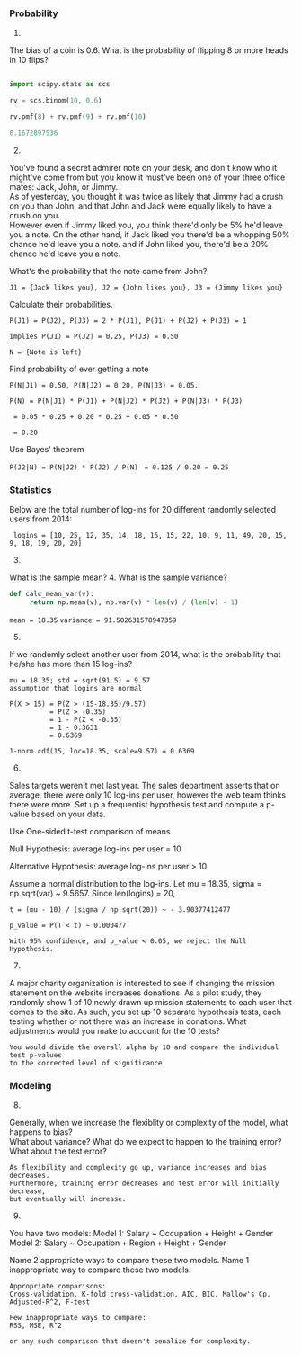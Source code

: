 ### Probability 
1.
The bias of a coin is 0.6. What is the probability of flipping 
8 or more heads in 10 flips?

``` python 

import scipy.stats as scs

rv = scs.binom(10, 0.6)

rv.pmf(8) + rv.pmf(9) + rv.pmf(10)

0.1672897536 
```
2.
You've found a secret admirer note on your desk, and don't know who it might've 
come from but you know it must've been one of your  three office mates:  Jack, John, or Jimmy.  
As of yesterday, you thought it was twice as likely that Jimmy had a crush on you than John,
and that John and Jack were equally likely to have a crush on you.  
However even if Jimmy liked you, you think there'd only be 5% he'd leave you a note.
On the other hand, if Jack liked you there'd be a whopping 50% chance he'd leave you a note.
and if John liked you, there'd be a 20% chance he'd leave you a note. 

What's the probability that the note came from John?

`J1 = {Jack likes you}, J2 = {John likes you}, J3 = {Jimmy likes you}`

Calculate their probabilities.

`P(J1) = P(J2), P(J3) = 2 * P(J1), P(J1) + P(J2) + P(J3) = 1`

`implies P(J1) = P(J2) = 0.25, P(J3) = 0.50`

`N = {Note is left}`

Find probability of ever getting a note

`P(N|J1) = 0.50, P(N|J2) = 0.20, P(N|J3) = 0.05.`

`P(N) = P(N|J1) * P(J1) + P(N|J2) * P(J2) + P(N|J3) * P(J3)`

     = 0.05 * 0.25 + 0.20 * 0.25 + 0.05 * 0.50
     
     = 0.20

Use Bayes' theorem

`P(J2|N) = P(N|J2) * P(J2) / P(N) `
        `= 0.125 / 0.20 = 0.25`



### Statistics 

Below are the total number of log-ins for 20 different randomly selected users from 2014:

     logins = [10, 25, 12, 35, 14, 18, 16, 15, 22, 10, 9, 11, 49, 20, 15, 9, 18, 19, 20, 20]
3.
What is the sample mean?
4.
What is the sample variance?

```python 
def calc_mean_var(v):
     return np.mean(v), np.var(v) * len(v) / (len(v) - 1) 
```

`mean = 18.35`
`variance = 91.502631578947359`

5.
If we randomly select another user from 2014, what is the probability that he/she 
has more than 15 log-ins?
```
mu = 18.35; std = sqrt(91.5) = 9.57
assumption that logins are normal
```
```
P(X > 15) = P(Z > (15-18.35)/9.57) 
          = P(Z > -0.35) 
          = 1 - P(Z < -0.35) 
          = 1 - 0.3631 
          = 0.6369
          
1-norm.cdf(15, loc=18.35, scale=9.57) = 0.6369
```
6.
Sales targets weren't met last year.  The sales department asserts that on average, there 
were only 10 log-ins per user, however the web team thinks there were more.  Set up a 
frequentist hypothesis test and compute a p-value based on your data.  

Use One-sided t-test comparison of means

Null Hypothesis: average log-ins per user = 10

Alternative Hypothesis: average log-ins per user > 10

Assume a normal distribution to the log-ins. Let mu = 18.35, 
sigma = np.sqrt(var) ~ 9.5657. Since len(logins) = 20, 

`t = (mu - 10) / (sigma / np.sqrt(20)) ~ - 3.90377412477`

`p_value = P(T < t) ~ 0.000477`

`With 95% confidence, and p_value < 0.05, we reject the Null Hypothesis.`

7.
A major charity organization is interested to see if changing the mission statement 
on the website increases donations. As a pilot study, they randomly show 1 of 10 newly 
drawn up mission statements to each user that comes to the site.  As such, you set up 
10 separate hypothesis tests, each testing whether or not there was an increase in donations.
What adjustments would you make to account for the 10 tests? 

```
You would divide the overall alpha by 10 and compare the individual test p-values
to the corrected level of significance.
```

###  Modeling 

8.
Generally, when we increase the flexiblity or complexity of the model, what happens to bias?  
What about variance? What do we expect to happen to the training error?  What about the test error?

```
As flexibility and complexity go up, variance increases and bias decreases.
Furthermore, training error decreases and test error will initially decrease,
but eventually will increase.
```

9.
You have two models:
Model 1:   Salary ~ Occupation + Height + Gender
Model 2:   Salary ~ Occupation + Region + Height + Gender

Name 2 appropriate ways to compare these two models.
Name 1 inappropriate way to compare these two models.  

```
Appropriate comparisons:
Cross-validation, K-fold cross-validation, AIC, BIC, Mallow's Cp, 
Adjusted-R^2, F-test

Few inappropriate ways to compare:
RSS, MSE, R^2

or any such comparison that doesn't penalize for complexity.
```
